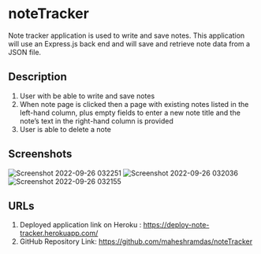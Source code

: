 # noteTracker
 Note tracker application is used to write and save notes. This application will use an Express.js back end and will save and retrieve note data from a JSON file.

## Description
1) User with be able to write and save notes
2) When note page is clicked then a page with existing notes listed in the left-hand column, plus empty fields to enter a new note title and the note’s text in the right-hand column is provided
3) User is able to delete a note

## Screenshots
![Screenshot 2022-09-26 032251](https://user-images.githubusercontent.com/109004012/192167256-dc212241-5bc7-471e-9206-7cb265c2f72c.png)
![Screenshot 2022-09-26 032036](https://user-images.githubusercontent.com/109004012/192167251-ca398a13-8c2f-4703-b452-23bb1e31c56f.png)
![Screenshot 2022-09-26 032155](https://user-images.githubusercontent.com/109004012/192167254-e67ce82e-188e-46a8-b36c-b7ea37cde996.png)

## URLs
1) Deployed application link on Heroku : https://deploy-note-tracker.herokuapp.com/
2) GitHub Repository Link: https://github.com/maheshramdas/noteTracker



